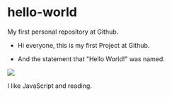# hello-world
My first personal repository at Github.

- Hi everyone, this is my first Project at Github. 

- And the statement that "Hello World!" was named.

![](hello-world/4b66ade8jw1f5yhztxxnvj20p00nfahz.jpg) 

I like JavaScript and reading.
